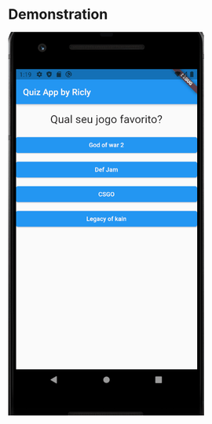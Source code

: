 # Demonstration

![Quiz Demonstration](https://raw.githubusercontent.com/richellyitalo/estudos-flutter/master/quiz/demo.gif)